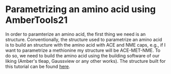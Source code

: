 # Parametrizing an amino acid using AmberTools21

In order to paramterize an amino acid, the first thing we need
is an structure. Conventionally, the structure used to parametrize
an amino acid is to build an structure with the amino acid with
ACE and NME caps, e.g., if I want to parametrize a methionine my
structure will be ACE-MET-NME. To do so, we need to build the amino
acid using the building software of our liking (Amber's tleap, 
Gaussview or any other works). The structure built for this tutorial
can be found [here](https://drive.google.com/file/d/14VTesUlBdBR3O2gln5xxqVhOX5dlqAq7/view?usp=sharing).

